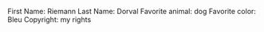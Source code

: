First Name: Riemann
Last Name: Dorval
Favorite animal: dog
Favorite color: Bleu
Copyright: my rights